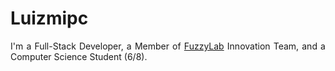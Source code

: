 # Luizmipc
<p style="text-align: justify;">
I'm a Full-Stack Developer, a Member of <a href="https://fuzzylab.tech/">FuzzyLab</a> Innovation Team, and a Computer Science Student (6/8).
</p>